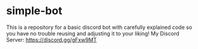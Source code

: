 # simple-bot
This is a repository for a basic discord bot with carefully explained code so you have no trouble reusing and adjusting it to your liking!                                                                                                                                                                                                                                                                                                               My Discord Server: https://discord.gg/gFxw9MT
